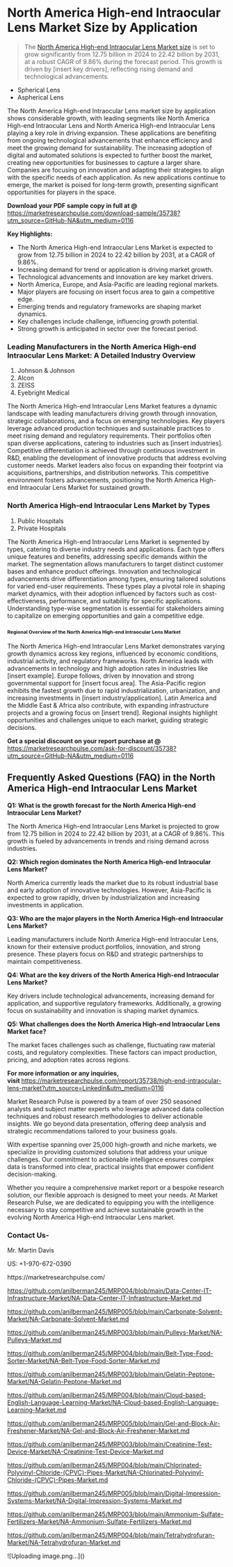 <h1>North America High-end Intraocular Lens Market&nbsp;Size by Application</h1><blockquote><p>The <a href="https://marketresearchpulse.com/download-sample/35738?utm_source=GitHub-NA&amp;utm_medium=0116">North America High-end Intraocular Lens Market size</a> is set to grow significantly from 12.75 billion in 2024 to 22.42 billion by 2031, at a robust CAGR of 9.86% during the forecast period. This growth is driven by [insert key drivers], reflecting rising demand and technological advancements.</p></blockquote><ul><li>Spherical Lens<li> Aspherical Lens</li></ul><p>The North America High-end Intraocular Lens market size by application shows considerable growth, with leading segments like North America High-end Intraocular Lens and North America High-end Intraocular Lens playing a key role in driving expansion. These applications are benefiting from ongoing technological advancements that enhance efficiency and meet the growing demand for sustainability. The increasing adoption of digital and automated solutions is expected to further boost the market, creating new opportunities for businesses to capture a larger share. Companies are focusing on innovation and adapting their strategies to align with the specific needs of each application. As new applications continue to emerge, the market is poised for long-term growth, presenting significant opportunities for players in the space.</p><p><strong>Download your PDF sample copy in full at @ </strong><a href="https://marketresearchpulse.com/download-sample/35738?utm_source=GitHub-NA&amp;utm_medium=0116">https://marketresearchpulse.com/download-sample/35738?utm_source=GitHub-NA&amp;utm_medium=0116</a></p><p><strong>Key Highlights: </strong></p><ul><li>The North America High-end Intraocular Lens Market is expected to grow from 12.75 billion in 2024 to 22.42 billion by 2031, at a CAGR of 9.86%.</li><li>Increasing demand for trend or application is driving market growth.</li><li>Technological advancements and innovation are key market drivers.</li><li>North America, Europe, and Asia-Pacific are leading regional markets.</li><li>Major players are focusing on insert focus area to gain a competitive edge.</li><li>Emerging trends and regulatory frameworks are shaping market dynamics.</li><li>Key challenges include challenge, influencing growth potential.</li><li>Strong growth is anticipated in sector over the forecast period.</li></ul><h3>Leading Manufacturers in the North America High-end Intraocular Lens Market: A Detailed Industry Overview</h3><ol><li>Johnson & Johnson</li><li>Alcon</li><li>ZEISS</li><li>Eyebright Medical</li></ol><div class="flex max-w-full flex-col flex-grow"><div class="min-h-8 text-message flex w-full flex-col items-end gap-2 whitespace-normal break-words [.text-message+&amp;]:mt-5" dir="auto" data-message-author-role="assistant" data-message-id="fd8432e4-4910-450d-b182-61b7bfb0a01f" data-message-model-slug="gpt-4o"><div class="flex w-full flex-col gap-1 empty:hidden first:pt-[3px]"><div class="markdown prose w-full break-words dark:prose-invert light"><p>The North America High-end Intraocular Lens Market features a dynamic landscape with leading manufacturers driving growth through innovation, strategic collaborations, and a focus on emerging technologies. Key players leverage advanced production techniques and sustainable practices to meet rising demand and regulatory requirements. Their portfolios often span diverse applications, catering to industries such as [insert industries]. Competitive differentiation is achieved through continuous investment in R&amp;D, enabling the development of innovative products that address evolving customer needs. Market leaders also focus on expanding their footprint via acquisitions, partnerships, and distribution networks. This competitive environment fosters advancements, positioning the North America High-end Intraocular Lens Market for sustained growth.</p></div></div></div></div><h3>North America High-end Intraocular Lens Market by Types</h3><ol><li>Public Hospitals<li> Private Hospitals</li></ol><div class="flex max-w-full flex-col flex-grow"><div class="min-h-8 text-message flex w-full flex-col items-end gap-2 whitespace-normal break-words [.text-message+&amp;]:mt-5" dir="auto" data-message-author-role="assistant" data-message-id="084470be-0bb7-4664-bddf-5156b4f41249" data-message-model-slug="gpt-4o-mini"><div class="flex w-full flex-col gap-1 empty:hidden first:pt-[3px]"><div class="markdown prose w-full break-words dark:prose-invert light"><p>The North America High-end Intraocular Lens Market is segmented by types, catering to diverse industry needs and applications. Each type offers unique features and benefits, addressing specific demands within the market. The segmentation allows manufacturers to target distinct customer bases and enhance product offerings. Innovation and technological advancements drive differentiation among types, ensuring tailored solutions for varied end-user requirements. These types play a pivotal role in shaping market dynamics, with their adoption influenced by factors such as cost-effectiveness, performance, and suitability for specific applications. Understanding type-wise segmentation is essential for stakeholders aiming to capitalize on emerging opportunities and gain a competitive edge.</p></div></div></div></div><h3><span style="font-size: 11px;">Regional Overview of the North America High-end Intraocular Lens Market</span></h3><div class="flex max-w-full flex-col flex-grow"><div class="min-h-8 text-message flex w-full flex-col items-end gap-2 whitespace-normal break-words [.text-message+&amp;]:mt-5" dir="auto" data-message-author-role="assistant" data-message-id="e9038762-ce64-4e30-91c9-9bd413514231" data-message-model-slug="gpt-4o-mini"><div class="flex w-full flex-col gap-1 empty:hidden first:pt-[3px]"><div class="markdown prose w-full break-words dark:prose-invert light"><p>The North America High-end Intraocular Lens Market demonstrates varying growth dynamics across key regions, influenced by economic conditions, industrial activity, and regulatory frameworks. North America leads with advancements in technology and high adoption rates in industries like [insert example]. Europe follows, driven by innovation and strong governmental support for [insert focus area]. The Asia-Pacific region exhibits the fastest growth due to rapid industrialization, urbanization, and increasing investments in [insert industry/application]. Latin America and the Middle East &amp; Africa also contribute, with expanding infrastructure projects and a growing focus on [insert trend]. Regional insights highlight opportunities and challenges unique to each market, guiding strategic decisions.</p></div></div></div></div><p><strong>Get a special discount on your report purchase at @ </strong><a href="https://marketresearchpulse.com/ask-for-discount/35738?utm_source=GitHub-NA&amp;utm_medium=0116">https://marketresearchpulse.com/ask-for-discount/35738?utm_source=GitHub-NA&amp;utm_medium=0116</a></p><h2>Frequently Asked Questions (FAQ) in the North America High-end Intraocular Lens Market</h2><p><strong>Q1: What is the growth forecast for the North America High-end Intraocular Lens Market?</strong></p><p>The North America High-end Intraocular Lens Market is projected to grow from 12.75 billion in 2024 to 22.42 billion by 2031, at a CAGR of 9.86%. This growth is fueled by advancements in trends and rising demand across industries.</p><p><strong>Q2: Which region dominates the North America High-end Intraocular Lens Market?</strong></p><p>North America currently leads the market due to its robust industrial base and early adoption of innovative technologies. However, Asia-Pacific is expected to grow rapidly, driven by industrialization and increasing investments in application.</p><p><strong>Q3: Who are the major players in the North America High-end Intraocular Lens Market?</strong></p><p>Leading manufacturers include North America High-end Intraocular Lens, known for their extensive product portfolios, innovation, and strong presence. These players focus on R&amp;D and strategic partnerships to maintain competitiveness.</p><p><strong>Q4: What are the key drivers of the North America High-end Intraocular Lens Market?</strong></p><p>Key drivers include technological advancements, increasing demand for application, and supportive regulatory frameworks. Additionally, a growing focus on sustainability and innovation is shaping market dynamics.</p><p><strong>Q5: What challenges does the North America High-end Intraocular Lens Market face?</strong></p><p>The market faces challenges such as challenge, fluctuating raw material costs, and regulatory complexities. These factors can impact production, pricing, and adoption rates across regions.</p><p><strong>For more information or any inquiries, visit&nbsp;</strong><a href="https://marketresearchpulse.com/report/35738/high-end-intraocular-lens-market?utm_source=Linkedin&utm_medium=0116">https://marketresearchpulse.com/report/35738/high-end-intraocular-lens-market?utm_source=Linkedin&utm_medium=0116</a></p><p>Market Research Pulse is powered by a team of over 250 seasoned analysts and subject matter experts who leverage advanced data collection techniques and robust research methodologies to deliver actionable insights. We go beyond data presentation, offering deep analysis and strategic recommendations tailored to your business goals.</p><p>With expertise spanning over 25,000 high-growth and niche markets, we specialize in providing customized solutions that address your unique challenges. Our commitment to actionable intelligence ensures complex data is transformed into clear, practical insights that empower confident decision-making.</p><p>Whether you require a comprehensive market report or a bespoke research solution, our flexible approach is designed to meet your needs. At Market Research Pulse, we are dedicated to equipping you with the intelligence necessary to stay competitive and achieve sustainable growth in the evolving North America High-end Intraocular Lens market.</p><h3><strong>Contact Us-</strong></h3><p>Mr. Martin Davis</p><p>US: +1-970-672-0390</p><p>https://marketresearchpulse.com/</p><p><a href="https://github.com/anilberman245/MRP004/blob/main/Data-Center-IT-Infrastructure-Market/NA-Data-Center-IT-Infrastructure-Market.md">https://github.com/anilberman245/MRP004/blob/main/Data-Center-IT-Infrastructure-Market/NA-Data-Center-IT-Infrastructure-Market.md</a></p><p><a href="https://github.com/anilberman245/MRP005/blob/main/Carbonate-Solvent-Market/NA-Carbonate-Solvent-Market.md">https://github.com/anilberman245/MRP005/blob/main/Carbonate-Solvent-Market/NA-Carbonate-Solvent-Market.md</a></p><p><a href="https://github.com/anilberman245/MRP003/blob/main/Pulleys-Market/NA-Pulleys-Market.md">https://github.com/anilberman245/MRP003/blob/main/Pulleys-Market/NA-Pulleys-Market.md</a></p><p><a href="https://github.com/anilberman245/MRP004/blob/main/Belt-Type-Food-Sorter-Market/NA-Belt-Type-Food-Sorter-Market.md">https://github.com/anilberman245/MRP004/blob/main/Belt-Type-Food-Sorter-Market/NA-Belt-Type-Food-Sorter-Market.md</a></p><p><a href="https://github.com/anilberman245/MRP003/blob/main/Gelatin-Peptone-Market/NA-Gelatin-Peptone-Market.md">https://github.com/anilberman245/MRP003/blob/main/Gelatin-Peptone-Market/NA-Gelatin-Peptone-Market.md</a></p><p><a href="https://github.com/anilberman245/MRP004/blob/main/Cloud-based-English-Language-Learning-Market/NA-Cloud-based-English-Language-Learning-Market.md">https://github.com/anilberman245/MRP004/blob/main/Cloud-based-English-Language-Learning-Market/NA-Cloud-based-English-Language-Learning-Market.md</a></p><p><a href="https://github.com/anilberman245/MRP005/blob/main/Gel-and-Block-Air-Freshener-Market/NA-Gel-and-Block-Air-Freshener-Market.md">https://github.com/anilberman245/MRP005/blob/main/Gel-and-Block-Air-Freshener-Market/NA-Gel-and-Block-Air-Freshener-Market.md</a></p><p><a href="https://github.com/anilberman245/MRP003/blob/main/Creatinine-Test-Device-Market/NA-Creatinine-Test-Device-Market.md">https://github.com/anilberman245/MRP003/blob/main/Creatinine-Test-Device-Market/NA-Creatinine-Test-Device-Market.md</a></p><p><a href="https://github.com/anilberman245/MRP004/blob/main/Chlorinated-Polyvinyl-Chloride-(CPVC)-Pipes-Market/NA-Chlorinated-Polyvinyl-Chloride-(CPVC)-Pipes-Market.md">https://github.com/anilberman245/MRP004/blob/main/Chlorinated-Polyvinyl-Chloride-(CPVC)-Pipes-Market/NA-Chlorinated-Polyvinyl-Chloride-(CPVC)-Pipes-Market.md</a></p><p><a href="https://github.com/anilberman245/MRP005/blob/main/Digital-Impression-Systems-Market/NA-Digital-Impression-Systems-Market.md">https://github.com/anilberman245/MRP005/blob/main/Digital-Impression-Systems-Market/NA-Digital-Impression-Systems-Market.md</a></p><p><a href="https://github.com/anilberman245/MRP003/blob/main/Ammonium-Sulfate-Fertilizers-Market/NA-Ammonium-Sulfate-Fertilizers-Market.md">https://github.com/anilberman245/MRP003/blob/main/Ammonium-Sulfate-Fertilizers-Market/NA-Ammonium-Sulfate-Fertilizers-Market.md</a></p><p><a href="https://github.com/anilberman245/MRP004/blob/main/Tetrahydrofuran-Market/NA-Tetrahydrofuran-Market.md">https://github.com/anilberman245/MRP004/blob/main/Tetrahydrofuran-Market/NA-Tetrahydrofuran-Market.md</a></p>
![Uploading image.png…]()
